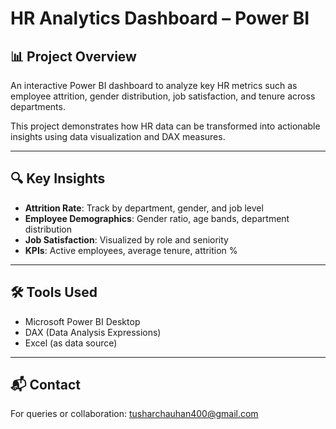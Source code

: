 # HR Analytics Dashboard – Power BI

## 📊 Project Overview
An interactive Power BI dashboard to analyze key HR metrics such as employee attrition, gender distribution, job satisfaction, and tenure across departments.

This project demonstrates how HR data can be transformed into actionable insights using data visualization and DAX measures.

---

## 🔍 Key Insights
- **Attrition Rate**: Track by department, gender, and job level
- **Employee Demographics**: Gender ratio, age bands, department distribution
- **Job Satisfaction**: Visualized by role and seniority
- **KPIs**: Active employees, average tenure, attrition %

---

## 🛠️ Tools Used
- Microsoft Power BI Desktop
- DAX (Data Analysis Expressions)
- Excel (as data source)

---

## 📬 Contact
For queries or collaboration: tusharchauhan400@gmail.com
